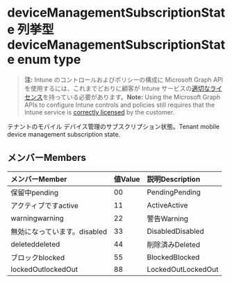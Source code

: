 # <a name="devicemanagementsubscriptionstate-enum-type"></a><span data-ttu-id="f69fd-101">deviceManagementSubscriptionState 列挙型</span><span class="sxs-lookup"><span data-stu-id="f69fd-101">deviceManagementSubscriptionState enum type</span></span>

> <span data-ttu-id="f69fd-102">**注:** Intune のコントロールおよびポリシーの構成に Microsoft Graph API を使用するには、これまでどおりに顧客が Intune サービスの[適切なライセンス](https://go.microsoft.com/fwlink/?linkid=839381)を持っている必要があります。</span><span class="sxs-lookup"><span data-stu-id="f69fd-102">**Note:** Using the Microsoft Graph APIs to configure Intune controls and policies still requires that the Intune service is [correctly licensed](https://go.microsoft.com/fwlink/?linkid=839381) by the customer.</span></span>

<span data-ttu-id="f69fd-103">テナントのモバイル デバイス管理のサブスクリプション状態。</span><span class="sxs-lookup"><span data-stu-id="f69fd-103">Tenant mobile device management subscription state.</span></span>
## <a name="members"></a><span data-ttu-id="f69fd-104">メンバー</span><span class="sxs-lookup"><span data-stu-id="f69fd-104">Members</span></span>
|<span data-ttu-id="f69fd-105">メンバー</span><span class="sxs-lookup"><span data-stu-id="f69fd-105">Member</span></span>|<span data-ttu-id="f69fd-106">値</span><span class="sxs-lookup"><span data-stu-id="f69fd-106">Value</span></span>|<span data-ttu-id="f69fd-107">説明</span><span class="sxs-lookup"><span data-stu-id="f69fd-107">Description</span></span>|
|:---|:---|:---|
|<span data-ttu-id="f69fd-108">保留中</span><span class="sxs-lookup"><span data-stu-id="f69fd-108">pending</span></span>|<span data-ttu-id="f69fd-109">0</span><span class="sxs-lookup"><span data-stu-id="f69fd-109">0</span></span>|<span data-ttu-id="f69fd-110">Pending</span><span class="sxs-lookup"><span data-stu-id="f69fd-110">Pending</span></span>|
|<span data-ttu-id="f69fd-111">アクティブです</span><span class="sxs-lookup"><span data-stu-id="f69fd-111">active</span></span>|<span data-ttu-id="f69fd-112">1</span><span class="sxs-lookup"><span data-stu-id="f69fd-112">1</span></span>|<span data-ttu-id="f69fd-113">Active</span><span class="sxs-lookup"><span data-stu-id="f69fd-113">Active</span></span>|
|<span data-ttu-id="f69fd-114">warning</span><span class="sxs-lookup"><span data-stu-id="f69fd-114">warning</span></span>|<span data-ttu-id="f69fd-115">2</span><span class="sxs-lookup"><span data-stu-id="f69fd-115">2</span></span>|<span data-ttu-id="f69fd-116">警告</span><span class="sxs-lookup"><span data-stu-id="f69fd-116">Warning</span></span>|
|<span data-ttu-id="f69fd-117">無効になっています。</span><span class="sxs-lookup"><span data-stu-id="f69fd-117">disabled</span></span>|<span data-ttu-id="f69fd-118">3</span><span class="sxs-lookup"><span data-stu-id="f69fd-118">3</span></span>|<span data-ttu-id="f69fd-119">Disabled</span><span class="sxs-lookup"><span data-stu-id="f69fd-119">Disabled</span></span>|
|<span data-ttu-id="f69fd-120">deleted</span><span class="sxs-lookup"><span data-stu-id="f69fd-120">deleted</span></span>|<span data-ttu-id="f69fd-121">4</span><span class="sxs-lookup"><span data-stu-id="f69fd-121">4</span></span>|<span data-ttu-id="f69fd-122">削除済み</span><span class="sxs-lookup"><span data-stu-id="f69fd-122">Deleted</span></span>|
|<span data-ttu-id="f69fd-123">ブロック</span><span class="sxs-lookup"><span data-stu-id="f69fd-123">blocked</span></span>|<span data-ttu-id="f69fd-124">5</span><span class="sxs-lookup"><span data-stu-id="f69fd-124">5</span></span>|<span data-ttu-id="f69fd-125">Blocked</span><span class="sxs-lookup"><span data-stu-id="f69fd-125">Blocked</span></span>|
|<span data-ttu-id="f69fd-126">lockedOut</span><span class="sxs-lookup"><span data-stu-id="f69fd-126">lockedOut</span></span>|<span data-ttu-id="f69fd-127">8</span><span class="sxs-lookup"><span data-stu-id="f69fd-127">8</span></span>|<span data-ttu-id="f69fd-128">LockedOut</span><span class="sxs-lookup"><span data-stu-id="f69fd-128">LockedOut</span></span>|



